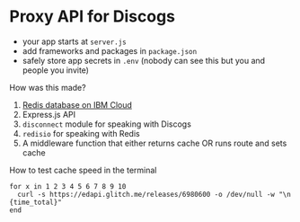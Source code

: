 # Proxy API for Discogs

- your app starts at `server.js`
- add frameworks and packages in `package.json`
- safely store app secrets in `.env` (nobody can see this but you and people you invite)

How was this made?

1. [Redis database on IBM Cloud](https://www.ibm.com/blogs/bluemix/2018/02/ibm-cloud-compose-redis-available-tls-encryption/)
2. Express.js API
3. `disconnect` module for speaking with Discogs
4. `redisio` for speaking with Redis
5. A middleware function that either returns cache OR runs route and sets cache

How to test cache speed in the terminal

```shell
for x in 1 2 3 4 5 6 7 8 9 10
  curl -s https://edapi.glitch.me/releases/6980600 -o /dev/null -w "\n {time_total}"
end
```


